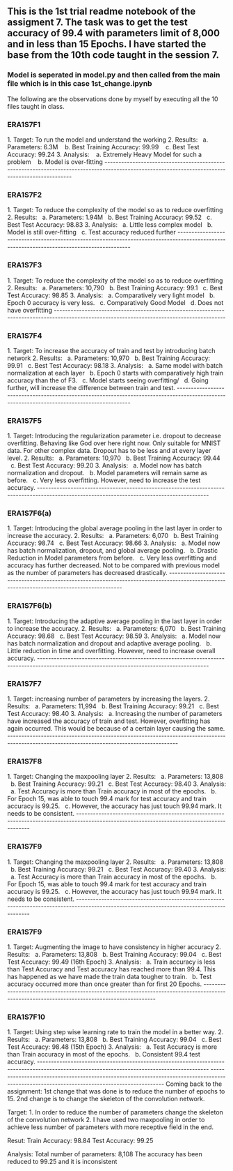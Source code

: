 <h2>This is the 1st trial readme notebook of the assigment 7. The task was to get the test accuracy of 99.4 with parameters limit of 8,000 and in less than 15 Epochs. I have started the base from the 10th code taught in the session 7. </h2>

<h3>Model is seperated in model.py and then called from the main file which is in this case 1st_change.ipynb</h3>

The following are the observations done by myself by executing all the 10 files taught in class. 

<h3>ERA1S7F1</h3>
1.	Target: To run the model and understand the working
2.	Results:
&nbsp;&nbsp;a.	Parameters: 6.3M
&nbsp;&nbsp;        b.	Best Training Accuracy: 99.99
&nbsp;&nbsp;        c.	Best Test Accuracy: 99.24
3.	Analysis:
&nbsp;&nbsp;        a.	Extremely Heavy Model for such a problem
&nbsp;&nbsp;        b.	Model is over-fitting
------------------------------------------------------------------------------------------------------------------------------------------------ 
<h3>ERA1S7F2</h3>
1.	Target: To reduce the complexity of the model so as to reduce overfitting
2.	Results:
&nbsp;&nbsp;a.	Parameters: 1.94M
&nbsp;&nbsp;b.	Best Training Accuracy: 99.52
&nbsp;&nbsp;c.	Best Test Accuracy: 98.83
3.	Analysis:
&nbsp;&nbsp;a.	Little less complex model 
&nbsp;&nbsp;b.	Model is still over-fitting
&nbsp;&nbsp;c.	Test accuracy reduced further
-------------------------------------------------------------------------------------------------------------------------------------------
<h3>ERA1S7F3</h3>
1.	Target: To reduce the complexity of the model so as to reduce overfitting
2.	Results:
&nbsp;&nbsp;a.	Parameters: 10,790
&nbsp;&nbsp;b.	Best Training Accuracy: 99.1
&nbsp;&nbsp;c.	Best Test Accuracy: 98.85
3.	Analysis:
&nbsp;&nbsp;a.	Comparatively very light model  
&nbsp;&nbsp;b.	Epoch 0 accuracy is very less.
&nbsp;&nbsp;c.	Comparatively Good Model
&nbsp;&nbsp;d.	Does not have overfitting
-------------------------------------------------------------------------------------------------------------------------------------------
<h3>ERA1S7F4</h3>
1.	Target: To increase the accuracy of train and test by introducing batch network
2.	Results:
&nbsp;&nbsp;a.	Parameters: 10,970
&nbsp;&nbsp;b.	Best Training Accuracy: 99.91
&nbsp;&nbsp;c.	Best Test Accuracy: 98.18
3.	Analysis:
&nbsp;&nbsp;a.	Same model with batch normalization at each layer
&nbsp;&nbsp;b.	Epoch 0 starts with comparatively high train accuracy than the of F3.
&nbsp;&nbsp;c.	Model starts seeing overfitting/
&nbsp;&nbsp;d.	Going further, will increase the difference between train and test.
-------------------------------------------------------------------------------------------------------------------------------------------
<h3>ERA1S7F5</h3>
1.	Target: Introducing the regularization parameter i.e. dropout to decrease overfitting. Behaving like God over here right now. Only suitable for MNIST data. For other complex data. Dropout has to be less and at every layer level. 
2.	Results:
&nbsp;&nbsp;a.	Parameters: 10,970
&nbsp;&nbsp;b.	Best Training Accuracy: 99.44
&nbsp;&nbsp;c.	Best Test Accuracy: 99.20
3.	Analysis:
&nbsp;&nbsp;a.	Model now has batch normalization and dropout.
&nbsp;&nbsp;b.	Model parameters will remain same as before. 
&nbsp;&nbsp;c.	Very less overfitting. However, need to increase the test accuracy. 
-------------------------------------------------------------------------------------------------------------------------------------------
<h3>ERA1S7F6(a)</h3>
1.	Target: Introducing the global average pooling in the last layer in order to increase the accuracy.   
2.	Results:
&nbsp;&nbsp;a.	Parameters: 6,070
&nbsp;&nbsp;b.	Best Training Accuracy: 98.74
&nbsp;&nbsp;c.	Best Test Accuracy: 98.66
3.	Analysis:
&nbsp;&nbsp;a.	Model now has batch normalization, dropout, and global average pooling.
&nbsp;&nbsp;b.	Drastic Reduction in Model parameters from before.
&nbsp;&nbsp;c.	Very less overfitting and accuracy has further decreased. Not to be compared with previous model as the number of parameters has decreased drastically. 
-------------------------------------------------------------------------------------------------------------------------------------------
<h3>ERA1S7F6(b)</h3>
1.	Target: Introducing the adaptive average pooling in the last layer in order to increase the accuracy.   
2.	Results:
&nbsp;&nbsp;a.	Parameters: 6,070
&nbsp;&nbsp;b.	Best Training Accuracy: 98.68
&nbsp;&nbsp;c.	Best Test Accuracy: 98.59
3.	Analysis:
&nbsp;&nbsp;a.	Model now has batch normalization and dropout and adaptive average pooling. 
&nbsp;&nbsp;b.	Little reduction in time and overfitting. However, need to increase overall accuracy. 
-------------------------------------------------------------------------------------------------------------------------------------------
<h3>ERA1S7F7</h3>
1.	Target: increasing number of parameters by increasing the layers.    
2.	Results:
&nbsp;&nbsp;a.	Parameters: 11,994
&nbsp;&nbsp;b.	Best Training Accuracy: 99.21
&nbsp;&nbsp;c.	Best Test Accuracy: 98.40
3.	Analysis:
&nbsp;&nbsp;a.	Increasing the number of parameters have increased the accuracy of train and test. However, overfitting has again occurred. This would be because of a certain layer causing the same.
-------------------------------------------------------------------------------------------------------------------------------------------
<h3>ERA1S7F8</h3>
1.	Target: Changing the maxpooling layer 
2.	Results:
&nbsp;&nbsp;a.	Parameters: 13,808
&nbsp;&nbsp;b.	Best Training Accuracy: 99.21
&nbsp;&nbsp;c.	Best Test Accuracy: 98.40
3.	Analysis:
&nbsp;&nbsp;a.	Test Accuracy is more than Train accuracy in most of the epochs. 
&nbsp;&nbsp;b.	For Epoch 15, was able to touch 99.4 mark for test accuracy and train accuracy is 99.25. 
&nbsp;&nbsp;c.	However, the accuracy has just touch 99.94 mark. It needs to be consistent. 
-------------------------------------------------------------------------------------------------------------------------------------------
<h3>ERA1S7F9</h3>
1.	Target: Changing the maxpooling layer 
2.	Results:
&nbsp;&nbsp;a.	Parameters: 13,808
&nbsp;&nbsp;b.	Best Training Accuracy: 99.21
&nbsp;&nbsp;c.	Best Test Accuracy: 99.40
3.	Analysis:
&nbsp;&nbsp;a.	Test Accuracy is more than Train accuracy in most of the epochs. 
&nbsp;&nbsp;b.	For Epoch 15, was able to touch 99.4 mark for test accuracy and train accuracy is 99.25. 
&nbsp;&nbsp;c.	However, the accuracy has just touch 99.94 mark. It needs to be consistent. 
-------------------------------------------------------------------------------------------------------------------------------------------
<h3>ERA1S7F9</h3>
1.	Target: Augmenting the image to have consistency in higher accuracy
2.	Results:
&nbsp;&nbsp;a.	Parameters: 13,808
&nbsp;&nbsp;b.	Best Training Accuracy: 99.04
&nbsp;&nbsp;c.	Best Test Accuracy: 99.49  (16th Epoch)
3.	Analysis:
&nbsp;&nbsp;a.	Train accuracy is less than Test Accuracy and Test accuracy has reached more than 99.4. This has happened as we have made the train data tougher to train.  
&nbsp;&nbsp;b.	Test accuracy occurred more than once greater than for first 20  Epochs.
-------------------------------------------------------------------------------------------------------------------------------------------
<h3>ERA1S7F10</h3>
1.	Target: Using step wise learning rate to train the model in a better way.
2.	Results:
&nbsp;&nbsp;a.	Parameters: 13,808
&nbsp;&nbsp;b.	Best Training Accuracy: 99.04
&nbsp;&nbsp;c.	Best Test Accuracy: 98.48 (15th Epoch)
3.	Analysis:
&nbsp;&nbsp;a.	Test Accuracy is more than Train accuracy in most of the epochs. 
&nbsp;&nbsp;b.	Consistent 99.4 test accuracy. 
-------------------------------------------------------------------------------------------------------------------------------------------
-------------------------------------------------------------------------------------------------------------------------------------------

</h2>Coming back to the assignment:</h2>
1st change that was done is to reduce the number of epochs to 15. 
2nd change is to change the skeleton of the convolution network. 

Target:
    1. In order to reduce the number of parameters change the skeleton of the convolution network
    2. I have used two maxpooling in order to achieve less number of parameters with more receptive field in the end.
    
Resut:
    Train Accuracy: 98.84
    Test Accuracy: 99.25
        
Analysis:
    Total number of parameters: 8,108
    The accuracy has been reduced to 99.25 and it is inconsistent
    
    


```
